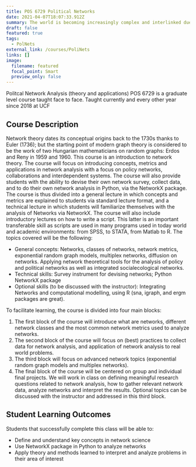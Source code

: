 ```yaml
---
title: POS 6729 Political Networks 
date: 2021-04-07T18:07:33.912Z
summary: The world is becoming increasingly complex and interlinked due to globalization and the advancements of technologies. In the last two decades, network science has gained traction and has been used to describe a wide variety of different phenomena in life and social sciences. In fact, it is well documented that structural properties of networks influence behaviors and outcomes in a wide range of systems ':' from social networks to food webs, from landscapes to power grids, from the internet to political and policy networks, not to mention epidemics and vaccines interactions, strategies and ideas, coalitions and teams.
draft: false
featured: true
tags:
  - PolNets
external_link: /courses/PoliNets
links: []
image:
  filename: featured
  focal_point: Smart
  preview_only: false
---
```

Politcal Network Analysis (theory and applications) POS 6729 is a graduate level course taught face to face. 
Taught currently and every other year since 2018 at UCF

## Course Description
Network theory dates its conceptual origins back to the
1730s thanks to Euler (1736); but the starting point of
modern graph theory is considered to be the work of two
Hungarian mathematicians on random graphs: Erdos and
Reny in 1959 and 1960.
This course is an introduction to network theory. The course
will focus on introducing concepts, metrics and applications
in network analysis with a focus on policy networks,
collaborations and interdependent systems. The course will
also provide students with the ability to devise their own
network survey, collect data, and to do their own network
analysis in Python, via the NetworkX package. The course is
thus divided into a general lecture in which concepts and
metrics are explained to students via standard lecture
format, and a technical lecture in which students will
familiarize themselves with the analysis of Networks via
NetworkX. The course will also include introductory lectures
on how to write a script. This latter is an important
transferable skill as scripts are used in many programs used
in today world and academic environments: from SPSS, to
STATA, from Matlab to R. 
The topics covered will be the
following:
- General concepts: Networks, classes of networks,
network metrics, exponential random graph models,
multiplex networks, diffusion on networks. Applying
network theoretical tools for the analysis of policy and
political networks as well as integrated socialecological
networks.
- Technical skills: Survey instrument for devising
networks; Python NetworkX package
- Optional skills (to be discussed with the instructor):
Integrating Networks and computational modelling,
using R (sna, igraph, and ergm packages are great).

To facilitate learning, the course is divided into four
main blocks:
1. The first block of the course will introduce what are
networks, different network classes and the most
common network metrics used to analyze networks.
2. The second block of the course will focus on (best)
practices to collect data for network analysis, and
application of network analysis to real world problems.
3. The third block will focus on advanced network topics
(exponential random graph models and multiplex
networks).
4. The final block of the course will be centered on group
and individual final projects. We will work in class on
defining meaningful research questions related to
network analysis, how to gather relevant network data,
analyze networks and interpret the results. Optional
topics can be discussed with the instructor and
addressed in this third block.

## Student Learning Outcomes
Students that successfully complete this class will be able to:
- Define and understand key concepts in network science
- Use NetworkX package in Python to analyze networks
- Apply theory and methods learned to interpret and
analyze problems in their area of interest
